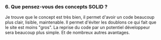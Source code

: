 ### 6. Que pensez-vous des concepts SOLID ?

Je trouve que le concept est très bien, il permet d'avoir un code beaucoup plus clair, lisible, maintenable.
Il permet d'éviter les doublons ce qui fait que le site est moins "gros".
La reprise du code par un potentiel développeur sera beaucoup plus simple.
Et de nombreux autres avantages.
